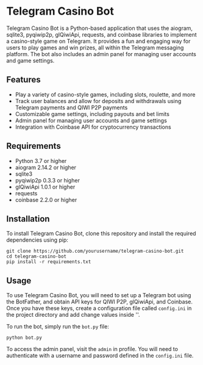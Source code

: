 # Telegram Casino Bot

Telegram Casino Bot is a Python-based application that uses the aiogram, sqlite3, pyqiwip2p, glQiwiApi, requests, and coinbase libraries to implement a casino-style game on Telegram. It provides a fun and engaging way for users to play games and win prizes, all within the Telegram messaging platform. The bot also includes an admin panel for managing user accounts and game settings.

## Features

- Play a variety of casino-style games, including slots, roulette, and more
- Track user balances and allow for deposits and withdrawals using Telegram payments and QIWI P2P payments
- Customizable game settings, including payouts and bet limits
- Admin panel for managing user accounts and game settings
- Integration with Coinbase API for cryptocurrency transactions

## Requirements

- Python 3.7 or higher
- aiogram 2.14.2 or higher
- sqlite3
- pyqiwip2p 0.3.3 or higher
- glQiwiApi 1.0.1 or higher
- requests
- coinbase 2.2.0 or higher

## Installation

To install Telegram Casino Bot, clone this repository and install the required dependencies using pip:

```
git clone https://github.com/yourusername/telegram-casino-bot.git
cd telegram-casino-bot
pip install -r requirements.txt
```

## Usage

To use Telegram Casino Bot, you will need to set up a Telegram bot using the BotFather, and obtain API keys for QIWI P2P, glQiwiApi, and Coinbase. Once you have these keys, create a configuration file called `config.ini` in the project directory and add change values inside ''.

To run the bot, simply run the `bot.py` file:

```
python bot.py
```

To access the admin panel, visit the `admin` in profile. You will need to authenticate with a username and password defined in the `config.ini` file.

